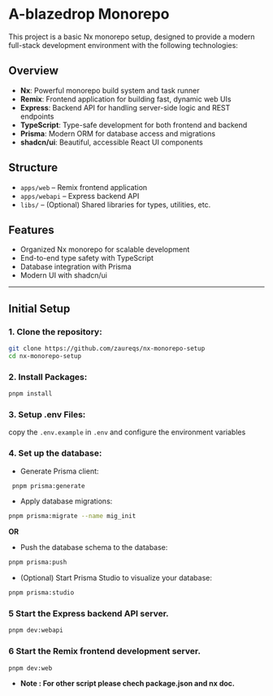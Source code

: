 # A-blazedrop Monorepo

This project is a basic Nx monorepo setup, designed to provide a modern full-stack development environment with the following technologies:

## Overview

- **Nx**: Powerful monorepo build system and task runner
- **Remix**: Frontend application for building fast, dynamic web UIs
- **Express**: Backend API for handling server-side logic and REST endpoints
- **TypeScript**: Type-safe development for both frontend and backend
- **Prisma**: Modern ORM for database access and migrations
- **shadcn/ui**: Beautiful, accessible React UI components

## Structure

- `apps/web` – Remix frontend application
- `apps/webapi` – Express backend API
- `libs/` – (Optional) Shared libraries for types, utilities, etc.

## Features

- Organized Nx monorepo for scalable development
- End-to-end type safety with TypeScript
- Database integration with Prisma
- Modern UI with shadcn/ui

---


## Initial Setup

### 1. Clone the repository:
```bash
git clone https://github.com/zaureqs/nx-monorepo-setup
cd nx-monorepo-setup
```

### 2. Install Packages:
```bash
pnpm install
```

### 3. Setup .env Files:

copy the `.env.example` in `.env` and configure the environment variables

### 4. Set up the database:

   - Generate Prisma client:
   ```bash
    pnpm prisma:generate
   ```
   - Apply database migrations:
   ```bash
   pnpm prisma:migrate --name mig_init
   ```

**OR**

- Push the database schema to the database:

```bash
pnpm prisma:push
```

- (Optional) Start Prisma Studio to visualize your database:
```bash
pnpm prisma:studio
```

### 5 Start the Express backend API server.
```bash
pnpm dev:webapi
```

### 6 Start the Remix frontend development server.
```bash
pnpm dev:web
```

- **Note : For other script please chech package.json and nx doc.**
